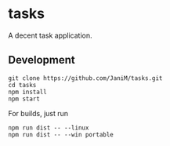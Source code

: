 # tasks

A decent task application.

## Development

    git clone https://github.com/JaniM/tasks.git
    cd tasks
    npm install
    npm start

For builds, just run

    npm run dist -- --linux
    npm run dist -- --win portable
